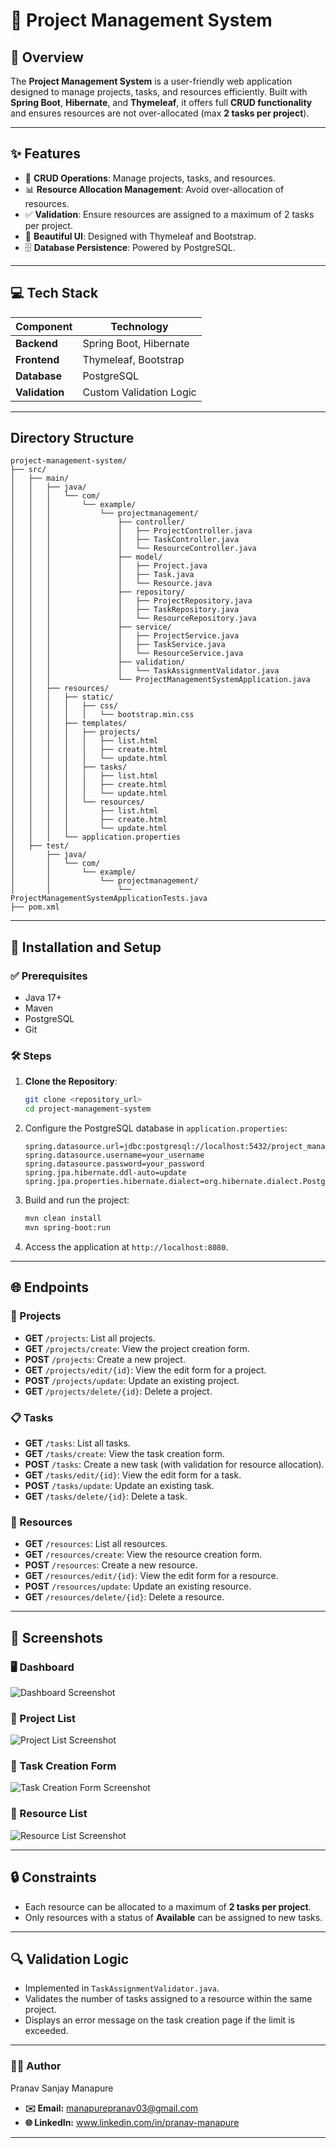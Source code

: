 # 🌟 Project Management System

## 📝 Overview
The **Project Management System** is a user-friendly web application designed to manage projects, tasks, and resources efficiently. Built with **Spring Boot**, **Hibernate**, and **Thymeleaf**, it offers full **CRUD functionality** and ensures resources are not over-allocated (max **2 tasks per project**).

---

## ✨ Features
- 🔧 **CRUD Operations**: Manage projects, tasks, and resources.
- 📊 **Resource Allocation Management**: Avoid over-allocation of resources.
- ✅ **Validation**: Ensure resources are assigned to a maximum of 2 tasks per project.
- 🎨 **Beautiful UI**: Designed with Thymeleaf and Bootstrap.
- 🗄️ **Database Persistence**: Powered by PostgreSQL.

---

## 💻 Tech Stack
| **Component**     | **Technology**       |
|--------------------|----------------------|
| **Backend**        | Spring Boot, Hibernate |
| **Frontend**       | Thymeleaf, Bootstrap  |
| **Database**       | PostgreSQL            |
| **Validation**     | Custom Validation Logic |

---
## Directory Structure

```plaintext
project-management-system/
├── src/
│   ├── main/
│   │   ├── java/
│   │   │   └── com/
│   │   │       └── example/
│   │   │           └── projectmanagement/
│   │   │               ├── controller/
│   │   │               │   ├── ProjectController.java
│   │   │               │   ├── TaskController.java
│   │   │               │   └── ResourceController.java
│   │   │               ├── model/
│   │   │               │   ├── Project.java
│   │   │               │   ├── Task.java
│   │   │               │   └── Resource.java
│   │   │               ├── repository/
│   │   │               │   ├── ProjectRepository.java
│   │   │               │   ├── TaskRepository.java
│   │   │               │   └── ResourceRepository.java
│   │   │               ├── service/
│   │   │               │   ├── ProjectService.java
│   │   │               │   ├── TaskService.java
│   │   │               │   └── ResourceService.java
│   │   │               ├── validation/
│   │   │               │   └── TaskAssignmentValidator.java
│   │   │               └── ProjectManagementSystemApplication.java
│   │   ├── resources/
│   │   │   ├── static/
│   │   │   │   ├── css/
│   │   │   │   │   └── bootstrap.min.css
│   │   │   ├── templates/
│   │   │   │   ├── projects/
│   │   │   │   │   ├── list.html
│   │   │   │   │   ├── create.html
│   │   │   │   │   └── update.html
│   │   │   │   ├── tasks/
│   │   │   │   │   ├── list.html
│   │   │   │   │   ├── create.html
│   │   │   │   │   └── update.html
│   │   │   │   └── resources/
│   │   │   │       ├── list.html
│   │   │   │       ├── create.html
│   │   │   │       └── update.html
│   │   │   └── application.properties
│   ├── test/
│       ├── java/
│       │   └── com/
│       │       └── example/
│       │           └── projectmanagement/
│       │               └── ProjectManagementSystemApplicationTests.java
├── pom.xml
```

---

## 🚀 Installation and Setup

### ✅ Prerequisites
- Java 17+
- Maven
- PostgreSQL
- Git

### 🛠️ Steps
1. **Clone the Repository**:
   ```bash
   git clone <repository_url>
   cd project-management-system


2. Configure the PostgreSQL database in `application.properties`:
   ```properties
   spring.datasource.url=jdbc:postgresql://localhost:5432/project_management_system
   spring.datasource.username=your_username
   spring.datasource.password=your_password
   spring.jpa.hibernate.ddl-auto=update
   spring.jpa.properties.hibernate.dialect=org.hibernate.dialect.PostgreSQLDialect
   ```

3. Build and run the project:
   ```bash
   mvn clean install
   mvn spring-boot:run
   ```

4. Access the application at `http://localhost:8080`.

---

## 🌐 Endpoints
### 📁 Projects
- **GET** `/projects`: List all projects.
- **GET** `/projects/create`: View the project creation form.
- **POST** `/projects`: Create a new project.
- **GET** `/projects/edit/{id}`: View the edit form for a project.
- **POST** `/projects/update`: Update an existing project.
- **GET** `/projects/delete/{id}`: Delete a project.

### 📋 Tasks
- **GET** `/tasks`: List all tasks.
- **GET** `/tasks/create`: View the task creation form.
- **POST** `/tasks`: Create a new task (with validation for resource allocation).
- **GET** `/tasks/edit/{id}`: View the edit form for a task.
- **POST** `/tasks/update`: Update an existing task.
- **GET** `/tasks/delete/{id}`: Delete a task.

### 👤 Resources
- **GET** `/resources`: List all resources.
- **GET** `/resources/create`: View the resource creation form.
- **POST** `/resources`: Create a new resource.
- **GET** `/resources/edit/{id}`: View the edit form for a resource.
- **POST** `/resources/update`: Update an existing resource.
- **GET** `/resources/delete/{id}`: Delete a resource.

---

## 📸 Screenshots
### 🖥️ Dashboard
![Dashboard Screenshot](screenshots/dashboard.png)

### 📂 Project List
![Project List Screenshot](screenshots/project_list.png)

### 📝 Task Creation Form
![Task Creation Form Screenshot](screenshots/task_creation.png)

### 👥 Resource List
![Resource List Screenshot](screenshots/resource_list.png)

---

## 🔒 Constraints
- Each resource can be allocated to a maximum of **2 tasks per project**.
- Only resources with a status of **Available** can be assigned to new tasks.

---

## 🔍 Validation Logic
- Implemented in `TaskAssignmentValidator.java`.
- Validates the number of tasks assigned to a resource within the same project.
- Displays an error message on the task creation page if the limit is exceeded.

---

### 👨‍💻 Author
   Pranav Sanjay Manapure
   - **✉️ Email:** manapurepranav03@gmail.com
   - **🌐 LinkedIn:** www.linkedin.com/in/pranav-manapure

---



